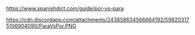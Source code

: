 https://www.spanishdict.com/guide/por-vs-para


https://cdn.discordapp.com/attachments/243858634566664192/598203175106904090/ParaVsPor.PNG

